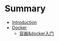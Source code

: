 # Summary

* [Introduction](README.md)
* [Docker](Docker.md)
    * [容器&docker入门](Docker/chapter.1/README.md)

